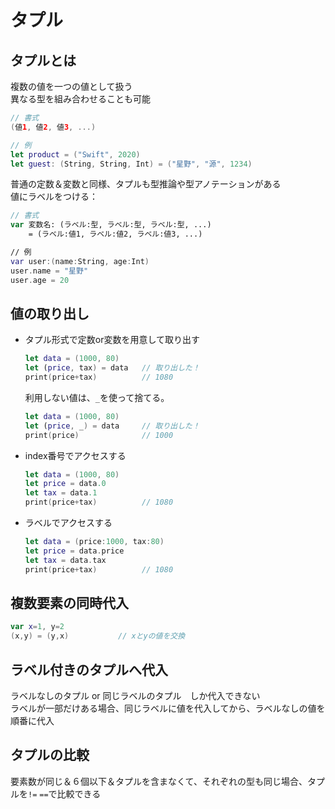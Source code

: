 # タプル

## タプルとは

複数の値を一つの値として扱う  
異なる型を組み合わせることも可能

```swift
// 書式
(値1, 値2, 値3, ...)

// 例
let product = ("Swift", 2020)
let guest: (String, String, Int) = ("星野", "源", 1234)
```

普通の定数＆変数と同様、タプルも型推論や型アノテーションがある  
値にラベルをつける：

```swift
// 書式
var 変数名: (ラベル:型, ラベル:型, ラベル:型, ...)
    = (ラベル:値1, ラベル:値2, ラベル:値3, ...)

// 例
var user:(name:String, age:Int)
user.name = "星野"
user.age = 20
```

## 値の取り出し

- タプル形式で定数or変数を用意して取り出す

    ```swift
    let data = (1000, 80)
    let (price, tax) = data   // 取り出した！
    print(price+tax)          // 1080
    ```

    利用しない値は、`_`を使って捨てる。

    ```swift
    let data = (1000, 80)
    let (price, _) = data     // 取り出した！
    print(price)              // 1000
    ```

- index番号でアクセスする

    ```swift
    let data = (1000, 80)
    let price = data.0
    let tax = data.1
    print(price+tax)          // 1080
    ```

- ラベルでアクセスする

    ```swift
    let data = (price:1000, tax:80)
    let price = data.price
    let tax = data.tax
    print(price+tax)          // 1080
    ```

## 複数要素の同時代入

```swift
var x=1, y=2
(x,y) = (y,x)           // xとyの値を交換
```

## ラベル付きのタプルへ代入

ラベルなしのタプル or 同じラベルのタプル　しか代入できない  
ラベルが一部だけある場合、同じラベルに値を代入してから、ラベルなしの値を順番に代入

## タプルの比較

要素数が同じ＆６個以下＆タプルを含まなくて、それぞれの型も同じ場合、タプルを`!=` `==`で比較できる
